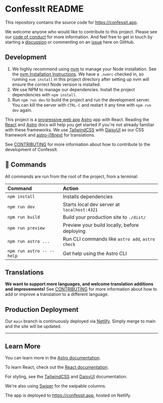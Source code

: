 # ConfessIt README

This repository contains the source code for <https://confessit.app>.

We welcome anyone who would like to contribute to this project. Please see our [code of conduct](./code_of_conduct.md) for more information. And feel free to get in touch by starting a [discussion](https://github.com/kas-catholic/confessit-web/discussions) or commenting on an [issue](https://github.com/kas-catholic/confessit-web/issues) here on GitHub.

## Development

1. We highly recommend using [nvm](https://github.com/nvm-sh/nvm) to manage your Node installation. See the [nvm Installation Instructions](https://github.com/nvm-sh/nvm#install--update-script). We have a `.nvmrc` checked in, so running `nvm install` in this project directory after setting up nvm will ensure the correct Node version is installed.
2. We use NPM to manage our dependencies. Install the project dependencies with `npm install`.
3. Run `npm run dev` to build the project and run the development server. You can kill the server with `CTRL-C` and restart it any time with `npm run dev` again.

This project is a [progressive web app](https://vite-pwa-org.netlify.app/) [Astro](https://astro.build/) app with React. Reading the [React](https://reactjs.org/docs/getting-started.html) and [Astro](https://docs.astro.build/) docs will help you get started if you're not already familiar with these frameworks. We use [TailwindCSS](https://tailwindcss.com/) with [DaisyUI](https://daisyui.com/) as our CSS framework and [astro-i18next](https://astro-i18next.yassinedoghri.com/) for translations.

See [CONTRIBUTING](CONTRIBUTING.md) for more information about how to contribute to the development of ConfessIt.

## 🧞 Commands

All commands are run from the root of the project, from a terminal:

| Command                   | Action                                           |
| :------------------------ | :----------------------------------------------- |
| `npm install`             | Installs dependencies                            |
| `npm run dev`             | Starts local dev server at `localhost:4321`      |
| `npm run build`           | Build your production site to `./dist/`          |
| `npm run preview`         | Preview your build locally, before deploying     |
| `npm run astro ...`       | Run CLI commands like `astro add`, `astro check` |
| `npm run astro -- --help` | Get help using the Astro CLI                     |

## Translations

**We want to support more languages, and welcome translation additions and improvements!** See [CONTRIBUTING](CONTRIBUTING.md) for more information about how to add or improve a translation to a different language.

## Production Deployment

Our `main` branch is continuously deployed via [Netlify](https://www.netlify.com/). Simply merge to main and the site will be updated.

---

## Learn More

You can learn more in the [Astro documentation](https://docs.astro.build/).

To learn React, check out the [React documentation](https://reactjs.org/).

For styling, see the [TailwindCSS](https://tailwindcss.com/) and [DaisyUI](https://daisyui.com/)
documentation.

We're also using [Swiper](https://swiperjs.com/) for the swipable columns.

The app is deployed to <https://confessit.app>, hosted on Netlify.
